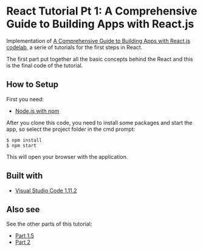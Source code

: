 # React Tutorial Pt 1: A Comprehensive Guide to Building Apps with React.js

Implementation of [A Comprehensive Guide to Building Apps with React.js codelab](https://tylermcginnis.com/reactjs-tutorial-a-comprehensive-guide-to-building-apps-with-react/), a serie of tutorials for the first steps in React.

The first part put together all the basic concepts behind the React and this is the final code of the tutorial.

## How to Setup

First you need:

* [Node.js with npm](https://nodejs.org/en/)

After you clone this code, you need to install some packages and start the app, so select the project folder in the cmd prompt:

```
$ npm install
$ npm start
```
This will open your browser with the application.


## Built with

* [Visual Studio Code 1.11.2](https://code.visualstudio.com/)

## Also see

See the other parts of this tutorial:
* [Part 1.5](https://github.com/jfbaraky/Building-Apps-with-React.js-PT.1.5-)
* [Part 2](https://github.com/jfbaraky/Building-Apps-with-React.js-PT.2-)